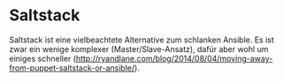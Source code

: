 # Saltstack
Saltstack ist eine vielbeachtete Alternative zum schlanken Ansible. Es ist zwar ein wenige komplexer (Master/Slave-Ansatz), dafür aber wohl um einiges schneller (http://ryandlane.com/blog/2014/08/04/moving-away-from-puppet-saltstack-or-ansible/).



